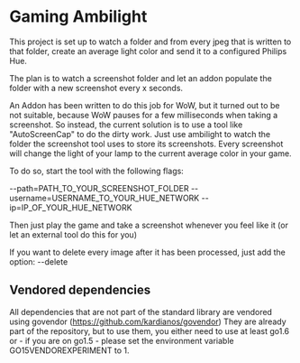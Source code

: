 Gaming Ambilight
================

This project is set up to watch a folder and from every jpeg that is written to that folder, create an average light color and send it
to a configured Philips Hue.

The plan is to watch a screenshot folder and let an addon populate the folder with a new screenshot every x seconds.

An Addon has been written to do this job for WoW, but it turned out to be not suitable, because WoW pauses for a few milliseconds when taking a screenshot.
So instead, the current solution is to use a tool like "AutoScreenCap" to do the dirty work.
Just use ambilight to watch the folder the screenshot tool uses to store its screenshots.
Every screenshot will change the light of your lamp to the current average color in your game.

To do so, start the tool with the following flags:

--path=PATH_TO_YOUR_SCREENSHOT_FOLDER
--username=USERNAME_TO_YOUR_HUE_NETWORK
--ip=IP_OF_YOUR_HUE_NETWORK

Then just play the game and take a screenshot whenever you feel like it (or let an external tool do this for you)

If you want to delete every image after it has been processed, just add the option:
--delete

Vendored dependencies
---------------------

All dependencies that are not part of the standard library are vendored using govendor (https://github.com/kardianos/govendor)
They are already part of the repository, but to use them, you either need to use at least go1.6 or - if you are on go1.5 - please set the environment variable GO15VENDOREXPERIMENT to 1.

